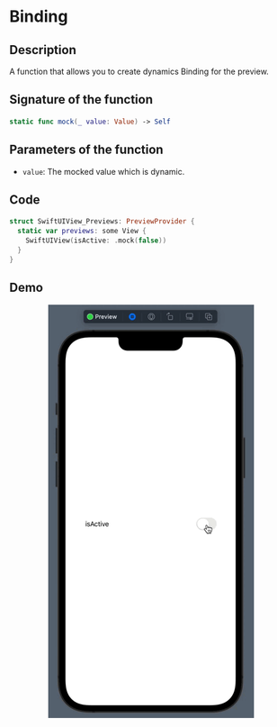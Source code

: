 # Binding

## Description
A function that allows you to create dynamics Binding for the preview.

## Signature of the function
```swift
static func mock(_ value: Value) -> Self
```

## Parameters of the function
- `value`: The mocked value which is dynamic.

## Code
```swift 
struct SwiftUIView_Previews: PreviewProvider {
  static var previews: some View {
    SwiftUIView(isActive: .mock(false))
  }
}
```

## Demo
<p align="center">
	<img src="/Documentation/Assets/BindingPreview.gif" height="10%">
</p>